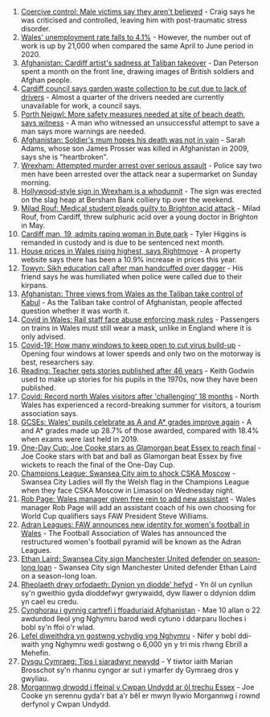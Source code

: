 1. [Coercive control: Male victims say they aren't believed](https://www.bbc.co.uk/news/uk-wales-58233300) - Craig says he was criticised and controlled, leaving him with post-traumatic stress disorder.
2. [Wales' unemployment rate falls to 4.1%](https://www.bbc.co.uk/news/uk-wales-58241503) - However, the number out of work is up by 21,000 when compared the same April to June period in 2020.
3. [Afghanistan: Cardiff artist's sadness at Taliban takeover](https://www.bbc.co.uk/news/uk-wales-58233157) - Dan Peterson spent a month on the front line, drawing images of British soldiers and Afghan people.
4. [Cardiff council says garden waste collection to be cut due to lack of drivers](https://www.bbc.co.uk/news/uk-wales-58235359) - Almost a quarter of the drivers needed are currently unavailable for work, a council says.
5. [Porth Neigwl: More safety measures needed at site of beach death, says witness](https://www.bbc.co.uk/news/uk-wales-58235357) - A man who witnessed an unsuccessful attempt to save a man says more warnings are needed.
6. [Afghanistan: Soldier's mum hopes his death was not in vain](https://www.bbc.co.uk/news/uk-wales-58230075) - Sarah Adams, whose son James Prosser was killed in Afghanistan in 2009, says she is "heartbroken".
7. [Wrexham: Attempted murder arrest over serious assault](https://www.bbc.co.uk/news/uk-wales-58227940) - Police say two men have been arrested over the attack near a supermarket on Sunday morning.
8. [Hollywood-style sign in Wrexham is a whodunnit](https://www.bbc.co.uk/news/uk-wales-58230790) - The sign was erected on the slag heap at Bersham Bank colliery tip over the weekend.
9. [Milad Rouf: Medical student pleads guilty to Brighton acid attack](https://www.bbc.co.uk/news/uk-england-sussex-58232397) - Milad Rouf, from Cardiff, threw sulphuric acid over a young doctor in Brighton in May.
10. [Cardiff man, 19, admits raping woman in Bute park](https://www.bbc.co.uk/news/uk-wales-58227945) - Tyler Higgins is remanded in custody and is due to be sentenced next month.
11. [House prices in Wales rising highest, says Rightmove](https://www.bbc.co.uk/news/uk-wales-58203740) - A property website says there has been a 10.9% increase in prices this year.
12. [Towyn: Sikh education call after man handcuffed over dagger](https://www.bbc.co.uk/news/uk-wales-58099624) - His friend says he was humiliated when police were called due to their kirpans.
13. [Afghanistan: Three views from Wales as the Taliban take control of Kabul](https://www.bbc.co.uk/news/uk-wales-58238554) - As the Taliban take control of Afghanistan, people affected question whether it was worth it.
14. [Covid in Wales: Rail staff face abuse enforcing mask rules](https://www.bbc.co.uk/news/uk-wales-58205655) - Passengers on trains in Wales must still wear a mask, unlike in England where it is only advised.
15. [Covid-19: How many windows to keep open to cut virus build-up](https://www.bbc.co.uk/news/uk-wales-58204733) - Opening four windows at lower speeds and only two on the motorway is best, researchers say.
16. [Reading: Teacher gets stories published after 46 years](https://www.bbc.co.uk/news/uk-wales-58189969) - Keith Godwin used to make up stories for his pupils in the 1970s, now they have been published.
17. [Covid: Record north Wales visitors after 'challenging' 18 months](https://www.bbc.co.uk/news/uk-wales-58201388) - North Wales has experienced a record-breaking summer for visitors, a tourism association says.
18. [GCSEs: Wales' pupils celebrate as A and A* grades improve again](https://www.bbc.co.uk/news/uk-wales-58191705) - A and A* grades made up 28.7% of those awarded, compared with 18.4% when exams were last held in 2019.
19. [One-Day Cup: Joe Cooke stars as Glamorgan beat Essex to reach final](https://www.bbc.co.uk/sport/cricket/58230489) - Joe Cooke stars with bat and ball as Glamorgan beat Essex by five wickets to reach the final of the One-Day Cup.
20. [Champions League: Swansea City aim to shock CSKA Moscow](https://www.bbc.co.uk/sport/football/58236559) - Swansea City Ladies will fly the Welsh flag in the Champions League when they face CSKA Moscow in Limassol on Wednesday night.
21. [Rob Page: Wales manager given free rein to add new assistant](https://www.bbc.co.uk/sport/football/58230499) - Wales manager Rob Page will add an assistant coach of his own choosing for World Cup qualifiers says FAW President Steve Williams.
22. [Adran Leagues: FAW announces new identity for women's football in Wales](https://www.bbc.co.uk/sport/football/58221934) - The Football Association of Wales has announced the restructured women's football pyramid will be known as the Adran Leagues.
23. [Ethan Laird: Swansea City sign Manchester United defender on season-long loan](https://www.bbc.co.uk/sport/football/58148502) - Swansea City sign Manchester United defender Ethan Laird on a season-long loan.
24. [Rheolaeth drwy orfodaeth: Dynion yn diodde' hefyd](https://www.bbc.co.uk/newyddion/58236852) - Yn ôl un cynllun sy'n gweithio gyda dioddefwyr gwrywaidd, dyw llawer o ddynion ddim yn cael eu credu.
25. [Cynghorau i gynnig cartrefi i ffoaduriaid Afghanistan](https://www.bbc.co.uk/newyddion/58236934) - Mae 10 allan o 22 awdurdod lleol yng Nghymru barod wedi cytuno i ddarparu lloches i bobl sy'n ffoi o'r wlad.
26. [Lefel diweithdra yn gostwng ychydig yng Nghymru](https://www.bbc.co.uk/newyddion/58241675) - Nifer y bobl ddi-waith yng Nghymru wedi gostwng o 6,000 yn y tri mis rhwng Ebrill a Mehefin.
27. [Dysgu Cymraeg: Tips i siaradwyr newydd](https://www.bbc.co.uk/newyddion/58214043) - Y tiwtor iaith Marian Brosschot sy'n rhannu cyngor ar sut i ymarfer dy Gymraeg dros y gwyliau.
28. [Morgannwg drwodd i ffeinal y Cwpan Undydd ar ôl trechu Essex](https://www.bbc.co.uk/newyddion/58233591) - Joe Cooke yn serennu gyda'r bat a'r bêl er mwyn llywio Morgannwg i rownd derfynol y Cwpan Undydd.
